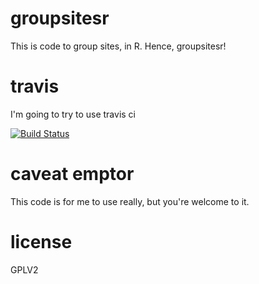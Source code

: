 # groupsitesr

This is code to group sites, in R.  Hence, groupsitesr!

# travis

I'm going to try to use travis ci

[![Build Status](https://travis-ci.org/jmarca/groupsitesr.png?branch=master)](https://travis-ci.org/jmarca/groupsitesr)

# caveat emptor

This code is for me to use really, but you're welcome to it.

# license

GPLV2
